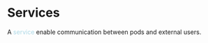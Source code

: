 # Services
A <span style = "color:lightblue">service</span> enable communication between pods and external users.